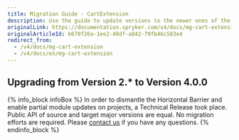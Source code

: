 ```yaml
---
title: Migration Guide - CartExtension
description: Use the guide to update versions to the newer ones of the CartExtension module.
originalLink: https://documentation.spryker.com/v4/docs/mg-cart-extension
originalArticleId: b670f26a-1ee2-48df-a842-79fb46c583e4
redirect_from:
  - /v4/docs/mg-cart-extension
  - /v4/docs/en/mg-cart-extension
---
```


## Upgrading from Version 2.* to Version 4.0.0
{% info_block infoBox %}
In order to dismantle the Horizontal Barrier and enable partial module updates on projects, a Technical Release took place. Public API of source and target major versions are equal. No migration efforts are required. Please [contact us](https://spryker.com/en/support/) if you have any questions.
{% endinfo_block %}
